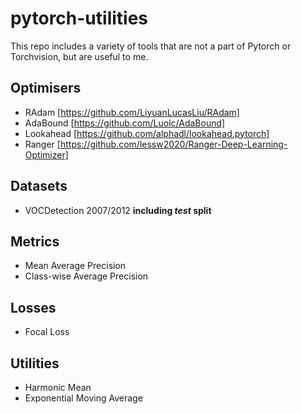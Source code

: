 # pytorch-utilities
This repo includes a variety of tools that are not a part of Pytorch or Torchvision, but are useful to me.

## Optimisers
 - RAdam [https://github.com/LiyuanLucasLiu/RAdam]
 - AdaBound [https://github.com/Luolc/AdaBound]
 - Lookahead [https://github.com/alphadl/lookahead.pytorch]
 - Ranger [https://github.com/lessw2020/Ranger-Deep-Learning-Optimizer]

## Datasets
 - VOCDetection 2007/2012 **including *test* split**

## Metrics
 - Mean Average Precision
 - Class-wise Average Precision
 
## Losses
 - Focal Loss

## Utilities
 - Harmonic Mean
 - Exponential Moving Average

